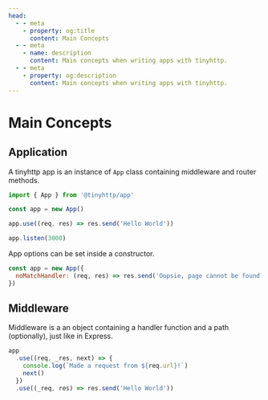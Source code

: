 ```yaml
---
head:
  - - meta
    - property: og:title
      content: Main Concepts
  - - meta
    - name: description
      content: Main concepts when writing apps with tinyhttp.
  - - meta
    - property: og:description
      content: Main concepts when writing apps with tinyhttp.
---
```


# Main Concepts

## Application

A tinyhttp app is an instance of `App` class containing middleware and router methods.

```js
import { App } from '@tinyhttp/app'

const app = new App()

app.use((req, res) => res.send('Hello World'))

app.listen(3000)
```

App options can be set inside a constructor.

```js
const app = new App({
  noMatchHandler: (req, res) => res.send('Oopsie, page cannot be found'),
})
```

## Middleware

Middleware is a an object containing a handler function and a path (optionally), just like in Express.

```js
app
  .use((req, _res, next) => {
    console.log(`Made a request from ${req.url}!`)
    next()
  })
  .use((_req, res) => res.send('Hello World'))
```

